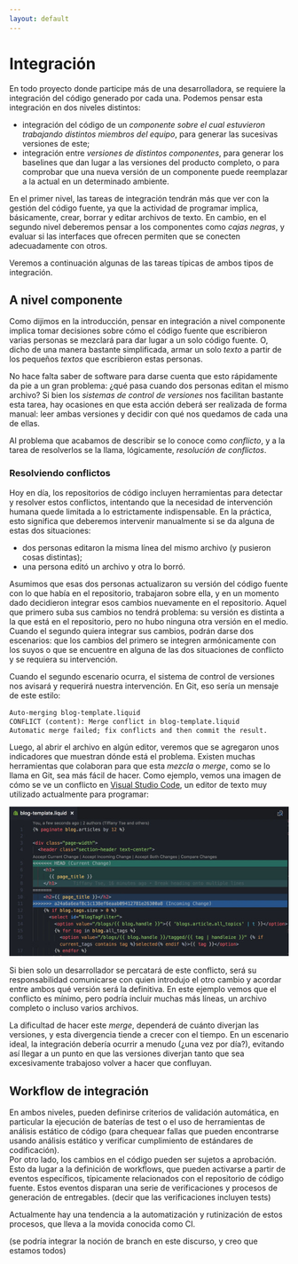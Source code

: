 ```yaml
---
layout: default
---
```


# Integración
En todo proyecto donde participe más de una desarrolladora, se requiere la integración del código generado por cada una. Podemos pensar esta integración en dos niveles distintos:
- integración del código de un _componente sobre el cual estuvieron trabajando distintos miembros del equipo_, para generar las sucesivas versiones de este;
- integración entre _versiones de distintos componentes_, para generar los baselines que dan lugar a las versiones del producto completo, o para comprobar que una nueva versión de un componente puede reemplazar a la actual en un determinado ambiente.

En el primer nivel, las tareas de integración tendrán más que ver con la gestión del código fuente, ya que la actividad de programar implica, básicamente, crear, borrar y editar archivos de texto. En cambio, en el segundo nivel deberemos pensar a los componentes como _cajas negras_, y evaluar si las interfaces que ofrecen permiten que se conecten adecuadamente con otros.

Veremos a continuación algunas de las tareas típicas de ambos tipos de integración.

## A nivel componente
Como dijimos en la introducción, pensar en integración a nivel componente implica tomar decisiones sobre cómo el código fuente que escribieron varias personas se mezclará para dar lugar a un solo código fuente. O, dicho de una manera bastante simplificada, armar un solo _texto_ a partir de los pequeños _textos_ que escribieron estas personas.

No hace falta saber de software para darse cuenta que esto rápidamente da pie a un gran problema: ¿qué pasa cuando dos personas editan el mismo archivo? Si bien los _sistemas de control de versiones_ nos facilitan bastante esta tarea, hay ocasiones en que esta acción deberá ser realizada de forma manual: leer ambas versiones y decidir con qué nos quedamos de cada una de ellas.

Al problema que acabamos de describir se lo conoce como _conflicto_, y a la tarea de resolverlos se la llama, lógicamente, _resolución de conflictos_.

### Resolviendo conflictos
Hoy en día, los repositorios de código incluyen herramientas para detectar y resolver estos conflictos, intentando que la necesidad de intervención humana quede limitada a lo estrictamente indispensable. En la práctica, esto significa que deberemos intervenir manualmente si se da alguna de estas dos situaciones:
* dos personas editaron la misma línea del mismo archivo (y pusieron cosas distintas);
* una persona editó un archivo y otra lo borró.

Asumimos que esas dos personas actualizaron su versión del código fuente con lo que había en el repositorio, trabajaron sobre ella, y en un momento dado decidieron integrar esos cambios nuevamente en el repositorio. Aquel que primero suba sus cambios no tendrá problema: su versión es distinta a la que está en el repositorio, pero no hubo ninguna otra versión en el medio. Cuando el segundo quiera integrar sus cambios, podrán darse dos escenarios: que los cambios del primero se integren armónicamente con los suyos o que se encuentre en alguna de las dos situaciones de conflicto y se requiera su intervención.

Cuando el segundo escenario ocurra, el sistema de control de versiones nos avisará y requerirá nuestra intervención. En Git, eso sería un mensaje de este estilo:

```
Auto-merging blog-template.liquid
CONFLICT (content): Merge conflict in blog-template.liquid
Automatic merge failed; fix conflicts and then commit the result.
```

Luego, al abrir el archivo en algún editor, veremos que se agregaron unos indicadores que muestran dónde está el problema. Existen muchas herramientas que colaboran para que esta _mezcla_ o _merge_, como se lo llama en Git, sea más fácil de hacer. Como ejemplo, vemos una imagen de cómo se ve un conflicto en [Visual Studio Code](https://code.visualstudio.com/), un editor de texto muy utilizado actualmente para programar:

![Conflicto en VScode](images/vscode-conflicto.jpg)

Si bien solo un desarrollador se percatará de este conflicto, será su responsabilidad comunicarse con quien introdujo el otro cambio y acordar entre ambos qué versión será la definitiva. En este ejemplo vemos que el conflicto es mínimo, pero podría incluir muchas más líneas, un archivo completo o incluso varios archivos. 

La dificultad de hacer este _merge_, dependerá de cuánto diverjan las versiones, y esta divergencia tiende a crecer con el tiempo. En un escenario ideal, la integración debería ocurrir a menudo (¿una vez por día?), evitando así llegar a un punto en que las versiones diverjan tanto que sea excesivamente trabajoso volver a hacer que confluyan.

## Workflow de integración
En ambos niveles, pueden definirse criterios de validación automática, en particular la ejecución de baterías de test o el uso de herramientas de análisis estático de código (para chequear fallas que pueden encontrarse usando análisis estático y verificar cumplimiento de estándares de codificación).  
Por otro lado, los cambios en el código pueden ser sujetos a aprobación.
Esto da lugar a la definición de workflows, que pueden activarse a partir de eventos específicos, típicamente relacionados con el repositorio de código fuente.
Estos eventos disparan una serie de verificaciones y procesos de generación de entregables. (decir que las verificaciones incluyen tests)

Actualmente hay una tendencia a la automatización y rutinización de estos procesos, que lleva a la movida conocida como CI.

(se podría integrar la noción de branch en este discurso, y creo que estamos todos)




